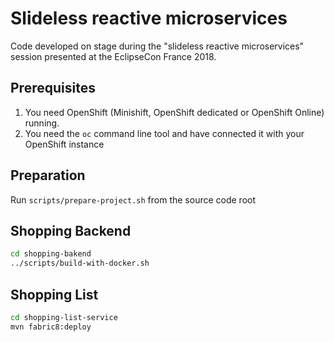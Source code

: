 # Slideless reactive microservices

Code developed on stage during the "slideless reactive microservices" session presented at the EclipseCon France 2018.

## Prerequisites

1. You need OpenShift (Minishift, OpenShift dedicated or OpenShift Online) running.
2. You need the `oc` command line tool and have connected it with your OpenShift instance

## Preparation

Run `scripts/prepare-project.sh` from the source code root

## Shopping Backend

```bash
cd shopping-bakend
../scripts/build-with-docker.sh
```

## Shopping List

```bash
cd shopping-list-service
mvn fabric8:deploy
```  



 